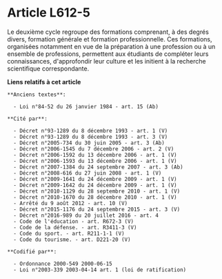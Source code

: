 # Article L612-5

Le deuxième cycle regroupe des formations comprenant, à des degrés divers, formation générale et formation professionnelle.
Ces formations, organisées notamment en vue de la préparation à une profession ou à un ensemble de professions, permettent
aux étudiants de compléter leurs connaissances, d'approfondir leur culture et les initient à la recherche scientifique
correspondante.

**Liens relatifs à cet article**

	**Anciens textes**:

	  - Loi n°84-52 du 26 janvier 1984 - art. 15 (Ab)

	**Cité par**:

	  - Décret n°93-1289 du 8 décembre 1993 - art. 1 (V)
	  - Décret n°93-1289 du 8 décembre 1993 - art. 3 (V)
	  - Décret n°2005-734 du 30 juin 2005 - art. 3 (Ab)
	  - Décret n°2006-1545 du 7 décembre 2006 - art. 2 (V)
	  - Décret n°2006-1592 du 13 décembre 2006 - art. 1 (V)
	  - Décret n°2006-1593 du 13 décembre 2006 - art. 1 (V)
	  - Décret n°2007-1384 du 24 septembre 2007 - art. 3 (Ab)
	  - Décret n°2008-616 du 27 juin 2008 - art. 1 (V)
	  - Décret n°2009-1641 du 24 décembre 2009 - art. 1 (V)
	  - Décret n°2009-1642 du 24 décembre 2009 - art. 1 (V)
	  - Décret n°2010-1129 du 28 septembre 2010 - art. 1 (V)
	  - Décret n°2010-1670 du 28 décembre 2010 - art. 1 (V)
	  - Arrêté du 9 août 2012 - art. 10 (V)
	  - Décret n°2015-1176 du 24 septembre 2015 - art. 3 (V)
	  - Décret n°2016-989 du 20 juillet 2016 - art. 4
	  - Code de l'éducation - art. R672-3 (V)
	  - Code de la défense. - art. R3411-3 (V)
	  - Code du sport. - art. R211-1-1 (V)
	  - Code du tourisme. - art. D221-20 (V)

	**Codifié par**:

	  - Ordonnance 2000-549 2000-06-15
	  - Loi n°2003-339 2003-04-14 art. 1 (loi de ratification)

